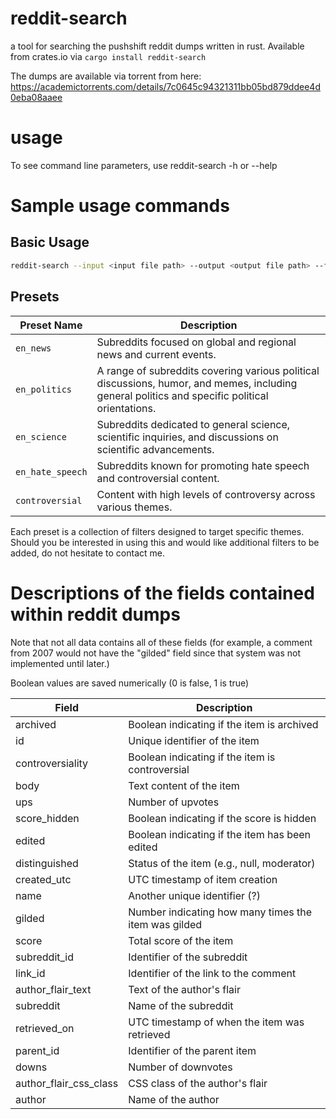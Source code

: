 # reddit-search
a tool for searching the pushshift reddit dumps written in rust. Available from crates.io via `cargo install reddit-search`

The dumps are available via torrent from here: https://academictorrents.com/details/7c0645c94321311bb05bd879ddee4d0eba08aaee

# usage
To see command line parameters, use reddit-search -h or --help

# Sample usage commands

## Basic Usage
```sh
reddit-search --input <input file path> --output <output file path> --fields <field:value> ...
```

## Presets

| Preset Name       | Description                                                              |
|-------------------|--------------------------------------------------------------------------|
| `en_news`         | Subreddits focused on global and regional news and current events.       |
| `en_politics`     | A range of subreddits covering various political discussions, humor, and memes, including general politics and specific political orientations. |
| `en_science`      | Subreddits dedicated to general science, scientific inquiries, and discussions on scientific advancements. |
| `en_hate_speech`  | Subreddits known for promoting hate speech and controversial content.    |
| `controversial`   | Content with high levels of controversy across various themes.           |

Each preset is a collection of filters designed to target specific themes. Should you be interested in using this and would like additional filters to be added, do not hesitate to contact me.


# Descriptions of the fields contained within reddit dumps

Note that not all data contains all of these fields (for example, a comment from 2007 would not have the "gilded" field since that system was not implemented until later.)

Boolean values are saved numerically (0 is false, 1 is true)

| Field                   | Description |
|-------------------------|-------------|
| archived                | Boolean indicating if the item is archived |
| id                      | Unique identifier of the item |
| controversiality        | Boolean indicating if the item is controversial |
| body                    | Text content of the item |
| ups                     | Number of upvotes |
| score_hidden            | Boolean indicating if the score is hidden |
| edited                  | Boolean indicating if the item has been edited |
| distinguished           | Status of the item (e.g., null, moderator) |
| created_utc             | UTC timestamp of item creation |
| name                    | Another unique identifier (?) |
| gilded                  | Number indicating how many times the item was gilded |
| score                   | Total score of the item |
| subreddit_id            | Identifier of the subreddit |
| link_id                 | Identifier of the link to the comment |
| author_flair_text       | Text of the author's flair |
| subreddit               | Name of the subreddit |
| retrieved_on            | UTC timestamp of when the item was retrieved |
| parent_id               | Identifier of the parent item |
| downs                   | Number of downvotes |
| author_flair_css_class  | CSS class of the author's flair |
| author                  | Name of the author |
